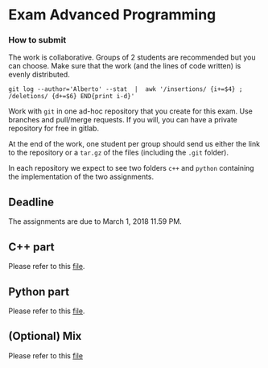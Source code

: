 # Exam Advanced Programming
### How to submit
The work is collaborative. Groups of 2 students are recommended but you can choose. Make sure that the work (and the lines of code written) is evenly distributed.
```
git log --author='Alberto' --stat  |  awk '/insertions/ {i+=$4} ; /deletions/ {d+=$6} END{print i-d}'
```

Work with `git` in one ad-hoc repository that you create for this exam. Use branches and pull/merge requests. If you will, you can have a private repository for free in gitlab.

At the end of the work, one student per group should send us either the link to the repository or a `tar.gz` of the files (including the `.git` folder).

In each repository we expect to see two folders `c++` and `python` containing the implementation of the two assignments.

## Deadline

The assignments are due to March 1, 2018 11.59 PM.


## C++ part

Please refer to this [file](./c++/readme.md).

## Python part

Please refer to this [file](./python/exam_requests.py).

## (Optional) Mix

Please refer to this [file](./mix/readme.md)
